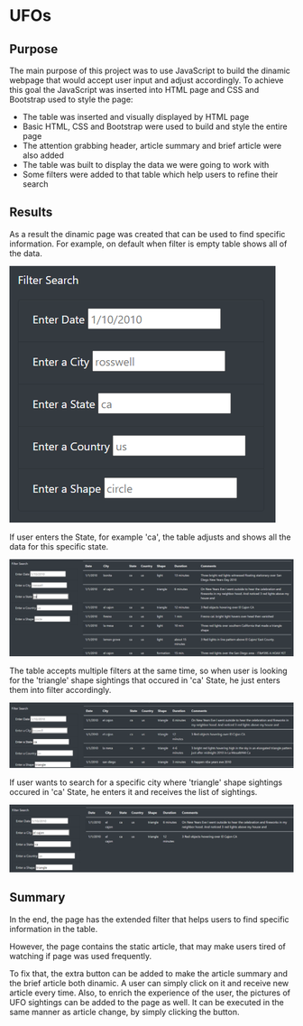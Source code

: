 # UFOs

## Purpose 

The main purpose of this project was to use JavaScript to build the dinamic webpage that would accept user input and adjust accordingly. 
To achieve this goal the JavaScript was inserted into HTML page and CSS and Bootstrap used to style the page:

* The table was inserted and visually displayed by HTML page
* Basic HTML, CSS and Bootstrap were used to build and style the entire page
* The attention grabbing header, article summary and brief article were also added  
* The table was built to display the data we were going to work with
* Some filters were added to that table which help users to refine their search


## Results

As a result the dinamic page was created that can be used to find specific information.
For example, on default when filter is empty table shows all of the data.

![filter_search](https://github.com/AlekseiPronin/UFOs/blob/main/Resources/filter_search.png)


If user enters the State, for example 'ca', the table adjusts and shows all the data for this specific state.

![filter_state](https://github.com/AlekseiPronin/UFOs/blob/main/Resources/filter_state.png)


The table accepts multiple filters at the same time, so when user is looking for the 'triangle' shape sightings that occured in 'ca' State, he just enters them into filter accordingly.

![filter_state_shape](https://github.com/AlekseiPronin/UFOs/blob/main/Resources/filter_state_shape.png)


If user wants to search for a specific city where 'triangle' shape sightings occured in 'ca' State, he enters it and receives the list of sightings.

![filter_city_state_shape](https://github.com/AlekseiPronin/UFOs/blob/main/Resources/filter_city_state_shape.png)



## Summary

In the end, the page has the extended filter that helps users to find specific information in the table.

However, the page contains the static article, that may make users tired of watching if page was used frequently.

To fix that, the extra button can be added to make the article summary and the brief article both dinamic. A user can simply click on it and receive new article every time.
Also, to enrich the experience of the user, the pictures of UFO sightings can be added to the page as well. It can be executed in the same manner as article change, by simply clicking the button.
